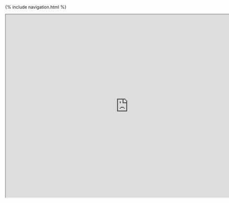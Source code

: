 {% include navigation.html %}

<iframe src="https://replit.=true#.replit" width=800 height=600></iframe>
